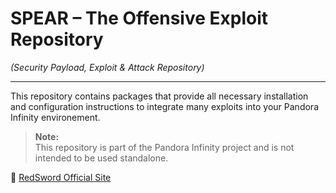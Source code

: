 # SPEAR – The Offensive Exploit Repository 
*(Security Payload, Exploit & Attack Repository)*

---
This repository contains packages that provide all necessary installation and configuration instructions to integrate many exploits into your Pandora Infinity environement.


> **Note:**  
> This repository is part of the Pandora Infinity project and is not intended to be used standalone.



🔗 [RedSword Official Site](https://redsword.io)
